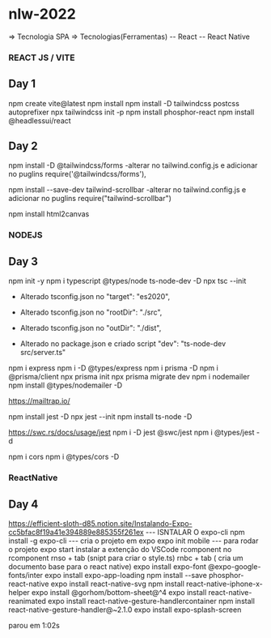 # nlw-2022

=> Tecnologia SPA
=> Tecnologias(Ferramentas)
-- React
-- React Native

### REACT JS / VITE

## Day 1

npm create vite@latest
npm install
npm install -D tailwindcss postcss autoprefixer
npx tailwindcss init -p
npm install phosphor-react
npm install @headlessui/react

## Day 2

npm install -D @tailwindcss/forms
-alterar no tailwind.config.js e adicionar no puglins
require('@tailwindcss/forms'),

npm install --save-dev tailwind-scrollbar
-alterar no tailwind.config.js e adicionar no puglins
require("tailwind-scrollbar")

npm install html2canvas

### NODEJS

## Day 3

npm init -y
npm i typescript @types/node ts-node-dev -D
npx tsc --init

- Alterado tsconfig.json no "target": "es2020",
- Alterado tsconfig.json no "rootDir": "./src",
- Alterado tsconfig.json no "outDir": "./dist",

- Alterado no package.json e criado script "dev": "ts-node-dev src/server.ts"

npm i express
npm i -D @types/express
npm i prisma -D
npm i @prisma/client
npx prisma init
npx prisma migrate dev
npm i nodemailer
npm install @types/nodemailer -D

https://mailtrap.io/

npm install jest -D
npx jest --init
npm install ts-node -D

https://swc.rs/docs/usage/jest
npm i -D jest @swc/jest
npm i @types/jest -d

npm i cors
npm i @types/cors -D


### ReactNative

## Day 4
https://efficient-sloth-d85.notion.site/Instalando-Expo-cc5bfac8f19a41e394889e885355f261ex
--- ISNTALAR O expo-cli
npm install -g expo-cli
--- cria o projeto em expo
expo init mobile
--- para rodar o projeto
expo start
instalar a extenção do VSCode rcomponent
no rcomponent
rnso + tab (snipt para criar o style.ts)
rnbc + tab ( cria um documento base para o react native)
expo install expo-font @expo-google-fonts/inter
expo install expo-app-loading
npm install --save phosphor-react-native
expo install react-native-svg
npm install react-native-iphone-x-helper
expo install @gorhom/bottom-sheet@^4
expo install react-native-reanimated
expo install react-native-gesture-handlercontainer
npm install react-native-gesture-handler@~2.1.0
expo install expo-splash-screen


parou em 1:02s